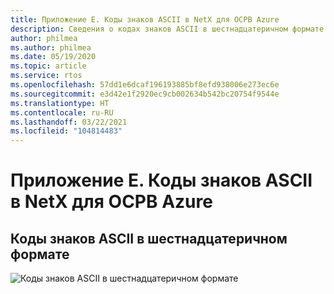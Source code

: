 ```yaml
---
title: Приложение E. Коды знаков ASCII в NetX для ОСРВ Azure
description: Сведения о кодах знаков ASCII в шестнадцатеричном формате.
author: philmea
ms.author: philmea
ms.date: 05/19/2020
ms.topic: article
ms.service: rtos
ms.openlocfilehash: 57dd1e6dcaf196193885bf8efd938006e273ec6e
ms.sourcegitcommit: e3d42e1f2920ec9cb002634b542bc20754f9544e
ms.translationtype: HT
ms.contentlocale: ru-RU
ms.lasthandoff: 03/22/2021
ms.locfileid: "104814483"
---
```

# <a name="appendix-e---azure-rtos-netx-ascii-character-codes"></a>Приложение E. Коды знаков ASCII в NetX для ОСРВ Azure

## <a name="ascii-character-codes-in-hex"></a>Коды знаков ASCII в шестнадцатеричном формате

![Коды знаков ASCII в шестнадцатеричном формате](./media/user-guide/ascii-character-codes-hex.png) 